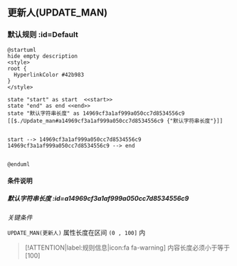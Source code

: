 ## 更新人(UPDATE_MAN) <!-- {docsify-ignore-all} -->

   

### 默认规则 :id=Default

```plantuml
@startuml
hide empty description
<style>
root {
  HyperlinkColor #42b983
}
</style>

state "start" as start  <<start>>
state "end" as end <<end>>
state "默认字符串长度" as 14969cf3a1af999a050cc7d8534556c9 [[$./Update_man#a14969cf3a1af999a050cc7d8534556c9 {"默认字符串长度"}]]


start --> 14969cf3a1af999a050cc7d8534556c9 
14969cf3a1af999a050cc7d8534556c9 --> end 


@enduml
```

#### 条件说明

##### 默认字符串长度 :id=a14969cf3a1af999a050cc7d8534556c9


*关键条件*


`UPDATE_MAN(更新人)` 属性长度在区间 `(0 , 100]` 内

> [!ATTENTION|label:规则信息|icon:fa fa-warning]
> 内容长度必须小于等于[100]







